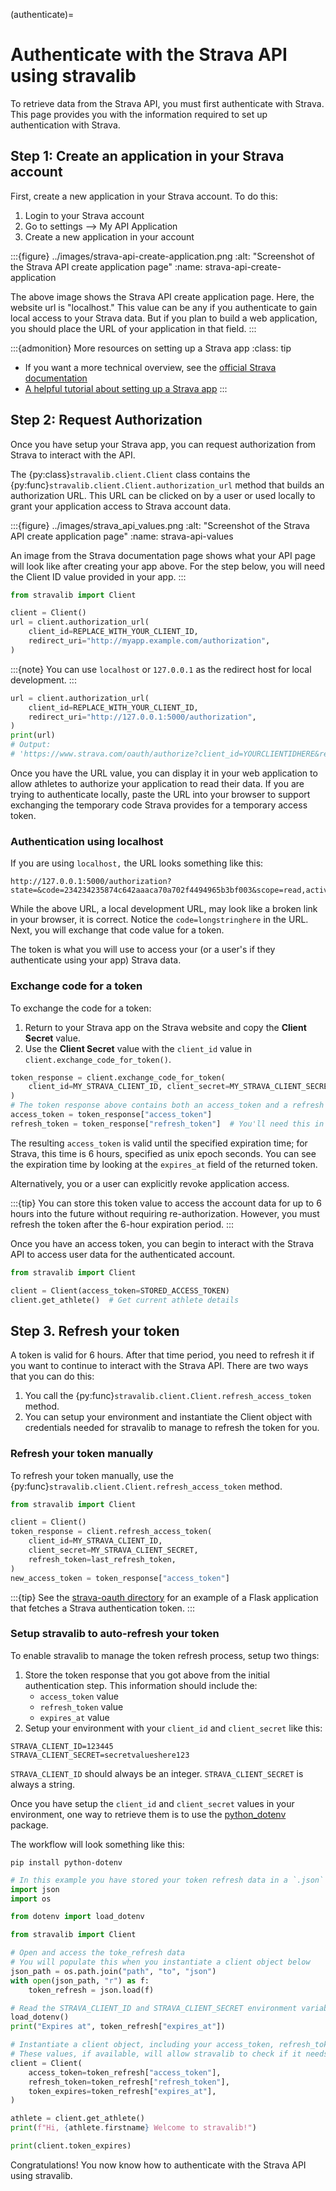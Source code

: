 (authenticate)=
# Authenticate with the Strava API using stravalib

To retrieve data from the Strava API, you must first authenticate with Strava. This page provides you with the
information required to set up authentication with Strava.

## Step 1: Create an application in your Strava account

First, create a new application in your Strava account. To do this:

1. Login to your Strava account
2. Go to settings --> My API Application
3. Create a new application in your account

:::{figure} ../images/strava-api-create-application.png
:alt: "Screenshot of the Strava API create application page"
:name: strava-api-create-application

The above image shows the Strava API create application page. Here, the website url is "localhost." This value can be any if you authenticate to gain local access to your Strava data. But if you plan to build a web application, you should place the URL of your application in that field.
:::


:::{admonition} More resources on setting up a Strava app
:class: tip

* If you want a more technical overview, see the
[official Strava documentation](https://developers.strava.com/docs/getting-started/#account)
* [A helpful tutorial about
setting up a Strava app](https://medium.com/analytics-vidhya/accessing-user-data-via-the-strava-api-using-stravalib-d5bee7fdde17)
:::

## Step 2: Request Authorization

Once you have setup your Strava app, you can request authorization from Strava to interact with the API.

The {py:class}`stravalib.client.Client` class contains the
{py:func}`stravalib.client.Client.authorization_url` method
that builds an authorization URL. This URL can be clicked on by a user or used locally to
grant your application access to Strava account data.


:::{figure} ../images/strava_api_values.png
:alt: "Screenshot of the Strava API create application page"
:name: strava-api-values

An image from the Strava documentation page shows what your API page will look like after creating your app above. For the step below, you will need the Client ID value provided in your app.
:::

```python
from stravalib import Client

client = Client()
url = client.authorization_url(
    client_id=REPLACE_WITH_YOUR_CLIENT_ID,
    redirect_uri="http://myapp.example.com/authorization",
)
```

:::{note}
You can use `localhost` or `127.0.0.1` as the redirect host for local development.
:::

```python
url = client.authorization_url(
    client_id=REPLACE_WITH_YOUR_CLIENT_ID,
    redirect_uri="http://127.0.0.1:5000/authorization",
)
print(url)
# Output:
# 'https://www.strava.com/oauth/authorize?client_id=YOURCLIENTIDHERE&redirect_uri=http%3A%2F%2F127.0.0.1%3A5000%2Fauthorization&approval_prompt=auto&scope=read%2Cactivity%3Aread&response_type=code'
```

Once you have the URL value, you can display it in your web application to allow athletes to authorize your
application to read their data. If you are trying to authenticate locally,
paste the URL into your browser to support exchanging the
temporary code Strava provides for a temporary access token.

### Authentication using localhost

If you are using `localhost,` the URL looks something like this:
```
http://127.0.0.1:5000/authorization?state=&code=234234235874c642aaaca70a702f4494965b3bf003&scope=read,activity:read
```

While the above URL, a local development URL, may look like a broken link in your browser, it is correct. Notice the `code=longstringhere` in the URL. Next, you will exchange that code value for a token.

The token is what you will
use to access your (or a user's if they authenticate using your app)
Strava data.

### Exchange code for a token

To exchange the code for a token:

1. Return to your Strava app on the Strava website and copy the **Client Secret** value.
2. Use the **Client Secret** value with the `client_id` value in `client.exchange_code_for_token()`.

```python
token_response = client.exchange_code_for_token(
    client_id=MY_STRAVA_CLIENT_ID, client_secret=MY_STRAVA_CLIENT_SECRET, code=code
)
# The token response above contains both an access_token and a refresh token.
access_token = token_response["access_token"]
refresh_token = token_response["refresh_token"]  # You'll need this in 6 hours
```

The resulting `access_token` is valid until the specified expiration time; for Strava, this time is 6 hours,
specified as unix epoch seconds. You can see the expiration time by looking at the `expires_at` field of the returned token.

Alternatively, you or a user can explicitly revoke application access.

:::{tip}
You can store this token value to access the account data for up to 6 hours into the future without requiring re-authorization. However, you must refresh the token after the 6-hour expiration period.
:::

Once you have an access token, you can begin to interact with the Strava API
to access user data for the authenticated account.

```python
from stravalib import Client

client = Client(access_token=STORED_ACCESS_TOKEN)
client.get_athlete()  # Get current athlete details
```

## Step 3. Refresh your token

A token is valid for 6 hours. After that time period, you need to refresh it if you want to continue to interact with the Strava API. There are two ways that you can do this:

1. You call the {py:func}`stravalib.client.Client.refresh_access_token` method.
2. You can setup your environment and instantiate the Client object with credentials needed for stravalib to manage to refresh the token for you.

### Refresh your token manually

To refresh your token manually, use the {py:func}`stravalib.client.Client.refresh_access_token` method.

```python
from stravalib import Client

client = Client()
token_response = client.refresh_access_token(
    client_id=MY_STRAVA_CLIENT_ID,
    client_secret=MY_STRAVA_CLIENT_SECRET,
    refresh_token=last_refresh_token,
)
new_access_token = token_response["access_token"]
```

:::{tip}
See the [strava-oauth directory](https://github.com/stravalib/stravalib/tree/main/examples/strava-oauth) for an example of a Flask application that fetches a Strava authentication token.
:::

### Setup stravalib to auto-refresh your token

To enable stravalib to manage the token refresh process, setup two things:

1. Store the token response that you got above from the initial authentication step. This information should include the:
    * `access_token` value
    * `refresh_token` value
    * `expires_at` value
2. Setup your environment with your `client_id` and `client_secret` like this:

```
STRAVA_CLIENT_ID=123445
STRAVA_CLIENT_SECRET=secretvalueshere123
```

`STRAVA_CLIENT_ID` should always be an integer. `STRAVA_CLIENT_SECRET` is always a string.

Once you have setup the `client_id` and `client_secret` values in your environment, one way to retrieve them is to use the [python_dotenv](https://pypi.org/project/python-dotenv/) package.

The workflow will look something like this:

`pip install python-dotenv`

```python
# In this example you have stored your token refresh data in a `.json` file
import json
import os

from dotenv import load_dotenv

from stravalib import Client

# Open and access the toke_refresh data
# You will populate this when you instantiate a client object below
json_path = os.path.join("path", "to", "json")
with open(json_path, "r") as f:
    token_refresh = json.load(f)

# Read the STRAVA_CLIENT_ID and STRAVA_CLIENT_SECRET environment variables
load_dotenv()
print("Expires at", token_refresh["expires_at"])

# Instantiate a client object, including your access_token, refresh_token, and token_expires values
# These values, if available, will allow stravalib to check if it needs to refresh the token for you when it makes an API call using the client object
client = Client(
    access_token=token_refresh["access_token"],
    refresh_token=token_refresh["refresh_token"],
    token_expires=token_refresh["expires_at"],
)

athlete = client.get_athlete()
print(f"Hi, {athlete.firstname} Welcome to stravalib!")

print(client.token_expires)
```

Congratulations! You now know how to authenticate with the Strava API using stravalib.
